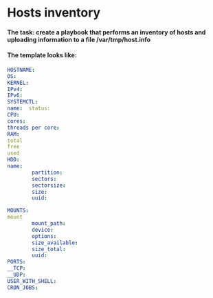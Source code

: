 # Hosts inventory

#### The task: create a playbook that performs an inventory of hosts and uploading information to a file /var/tmp/host.info
#### The template looks like:

```yaml
HOSTNAME:
OS:
KERNEL:
IPv4: 
IPv6: 
SYSTEMCTL: 
name:  status:
CPU:
cores:
threads per core: 
RAM: 
total 
free 
used  
HDD:
name: 
        partition:
        sectors:
        sectorsize: 
        size: 
        uuid: 

MOUNTS:
mount
        mount_path:
        device:
        options:
        size_available:
        size_total: 
        uuid:
PORTS:
__TCP:
__UDP:
USER_WITH_SHELL: 
CRON_JOBS:
```
